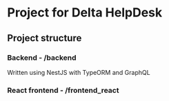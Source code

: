 # Project for Delta HelpDesk
## Project structure
### Backend - /backend
Written using NestJS with TypeORM and GraphQL
### React frontend - /frontend_react
